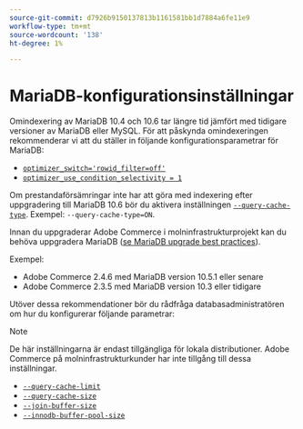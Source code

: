 ```yaml
---
source-git-commit: d7926b9150137813b1161581bb1d7884a6fe11e9
workflow-type: tm+mt
source-wordcount: '138'
ht-degree: 1%

---
```

# MariaDB-konfigurationsinställningar

Omindexering av MariaDB 10.4 och 10.6 tar längre tid jämfört med tidigare versioner av MariaDB eller MySQL. För att påskynda omindexeringen rekommenderar vi att du ställer in följande konfigurationsparametrar för MariaDB:

* [`optimizer_switch='rowid_filter=off'`](https://mariadb.com/kb/en/optimizer-switch/)
* [`optimizer_use_condition_selectivity = 1`](https://mariadb.com/products/skysql/docs/reference/es/system-variables/optimizer_use_condition_selectivity/)

Om prestandaförsämringar inte har att göra med indexering efter uppgradering till MariaDB 10.6 bör du aktivera inställningen [`--query-cache-type`](https://mariadb.com/kb/en/server-system-variables/#query_cache_type). Exempel: `--query-cache-type=ON`.

Innan du uppgraderar Adobe Commerce i molninfrastrukturprojekt kan du behöva uppgradera MariaDB ([se MariaDB upgrade best practices](../implementation-playbook/best-practices/maintenance/mariadb-upgrade.md)).

Exempel:

* Adobe Commerce 2.4.6 med MariaDB version 10.5.1 eller senare
* Adobe Commerce 2.3.5 med MariaDB version 10.3 eller tidigare

Utöver dessa rekommendationer bör du rådfråga databasadministratören om hur du konfigurerar följande parametrar:

>[!NOTE]
>
>De här inställningarna är endast tillgängliga för lokala distributioner. Adobe Commerce på molninfrastrukturkunder har inte tillgång till dessa inställningar.

* [`--query-cache-limit`](https://mariadb.com/kb/en/server-system-variables/#query_cache_limit)
* [`--query-cache-size`](https://mariadb.com/kb/en/server-system-variables/#query_cache_size)
* [`--join-buffer-size`](https://mariadb.com/kb/en/server-system-variables/#join_buffer_size)
* [`--innodb-buffer-pool-size`](https://mariadb.com/kb/en/innodb-buffer-pool/#innodb_buffer_pool_size)
